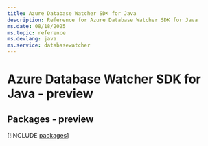 ```yaml
---
title: Azure Database Watcher SDK for Java
description: Reference for Azure Database Watcher SDK for Java
ms.date: 08/18/2025
ms.topic: reference
ms.devlang: java
ms.service: databasewatcher
---
```

# Azure Database Watcher SDK for Java - preview
## Packages - preview
[!INCLUDE [packages](database-watcher-index.md)]